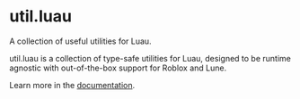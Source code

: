 # util.luau

A collection of useful utilities for Luau.

util.luau is a collection of type-safe utilities for Luau, designed to be
runtime agnostic with out-of-the-box support for Roblox and Lune.

Learn more in the [documentation](https://lukadev-0.github.io/util.luau).
